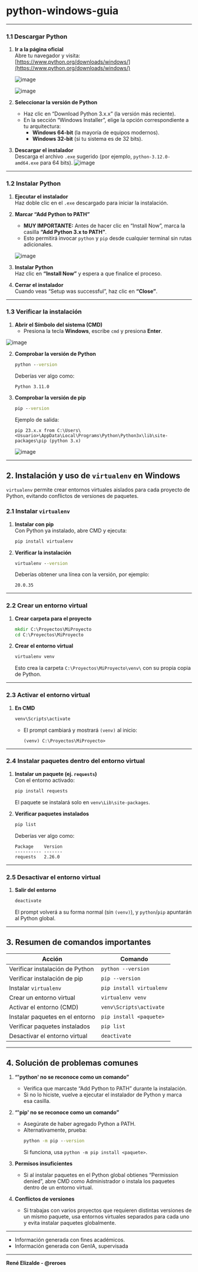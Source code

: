 # python-windows-guia

---

### 1.1 Descargar Python

1. **Ir a la página oficial**  
   Abre tu navegador y visita:  
   [https://www.python.org/downloads/windows/](https://www.python.org/downloads/windows/)

   ![image](https://github.com/user-attachments/assets/2a0fe2f8-111e-48cb-aba9-f05a628b97e4)

   ![image](https://github.com/user-attachments/assets/850fe5f7-835e-49ae-bf76-8eff0f82d3c3)



3. **Seleccionar la versión de Python**  
   - Haz clic en “Download Python 3.x.x” (la versión más reciente).  
   - En la sección “Windows Installer”, elige la opción correspondiente a tu arquitectura:
     - **Windows 64-bit** (la mayoría de equipos modernos).  
     - **Windows 32-bit** (si tu sistema es de 32 bits).

4. **Descargar el instalador**  
   Descarga el archivo `.exe` sugerido (por ejemplo, `python-3.12.0-amd64.exe` para 64 bits).
   ![image](https://github.com/user-attachments/assets/b5455744-2d3b-4c24-a34a-c1d3192b7f66)


---

### 1.2 Instalar Python

1. **Ejecutar el instalador**  
   Haz doble clic en el `.exe` descargado para iniciar la instalación.


3. **Marcar “Add Python to PATH”**  
   - **MUY IMPORTANTE:** Antes de hacer clic en “Install Now”, marca la casilla **“Add Python 3.x to PATH”**.  
   - Esto permitirá invocar `python` y `pip` desde cualquier terminal sin rutas adicionales.

   ![image](https://github.com/user-attachments/assets/fa76d537-952e-4515-91a5-e95d467fced8)


4. **Instalar Python**  
   Haz clic en **“Install Now”** y espera a que finalice el proceso.

5. **Cerrar el instalador**  
   Cuando veas “Setup was successful”, haz clic en **“Close”**.

---

### 1.3 Verificar la instalación

1. **Abrir el Símbolo del sistema (CMD)**  
   - Presiona la tecla **Windows**, escribe `cmd` y presiona **Enter**.

![image](https://github.com/user-attachments/assets/7646bf31-c34a-4023-80cb-b996b133637a)


2. **Comprobar la versión de Python**  
   ```bat
   python --version
   ```
   Deberías ver algo como:
   ```
   Python 3.11.0
   ```

3. **Comprobar la versión de pip**  
   ```bat
   pip --version
   ```
   Ejemplo de salida:
   ```
   pip 23.x.x from C:\Users\<Usuario>\AppData\Local\Programs\Python\Python3x\lib\site-packages\pip (python 3.x)
   ```
   ![image](https://github.com/user-attachments/assets/41cb60eb-1860-470f-87cb-8802b1e5325a)


---

## 2. Instalación y uso de `virtualenv` en Windows

`virtualenv` permite crear entornos virtuales aislados para cada proyecto de Python, evitando conflictos de versiones de paquetes.

### 2.1 Instalar `virtualenv`

1. **Instalar con pip**  
   Con Python ya instalado, abre CMD y ejecuta:
   ```bat
   pip install virtualenv
   ```

2. **Verificar la instalación**  
   ```bat
   virtualenv --version
   ```
   Deberías obtener una línea con la versión, por ejemplo:
   ```
   20.0.35
   ```

---

### 2.2 Crear un entorno virtual

1. **Crear carpeta para el proyecto**  
   ```bat
   mkdir C:\Proyectos\MiProyecto
   cd C:\Proyectos\MiProyecto
   ```

2. **Crear el entorno virtual**  
   ```bat
   virtualenv venv
   ```
   Esto crea la carpeta `C:\Proyectos\MiProyecto\venv\` con su propia copia de Python.

---

### 2.3 Activar el entorno virtual

1. **En CMD**  
   ```bat
   venv\Scripts\activate
   ```
   - El prompt cambiará y mostrará `(venv)` al inicio:
     ```
     (venv) C:\Proyectos\MiProyecto>
     ```

---

### 2.4 Instalar paquetes dentro del entorno virtual

1. **Instalar un paquete (ej. `requests`)**  
   Con el entorno activado:
   ```bat
   pip install requests
   ```
   El paquete se instalará solo en `venv\Lib\site-packages`.

2. **Verificar paquetes instalados**  
   ```bat
   pip list
   ```
   Deberías ver algo como:
   ```
   Package    Version
   ---------- -------
   requests   2.26.0
   ```

---

### 2.5 Desactivar el entorno virtual

1. **Salir del entorno**  
   ```bat
   deactivate
   ```
   El prompt volverá a su forma normal (sin `(venv)`), y `python`/`pip` apuntarán al Python global.

---

## 3. Resumen de comandos importantes

| Acción                                    | Comando                                                         |
|-------------------------------------------|-----------------------------------------------------------------|
| Verificar instalación de Python           | `python --version`                                              |
| Verificar instalación de pip              | `pip --version`                                                 |
| Instalar `virtualenv`                     | `pip install virtualenv`                                        |
| Crear un entorno virtual                  | `virtualenv venv`                                               |
| Activar el entorno (CMD)                  | `venv\Scripts\activate`                                         |
| Instalar paquetes en el entorno           | `pip install <paquete>`                                         |
| Verificar paquetes instalados             | `pip list`                                                      |
| Desactivar el entorno virtual             | `deactivate`                                                    |

---

## 4. Solución de problemas comunes

1. **“'python' no se reconoce como un comando”**  
   - Verifica que marcaste “Add Python to PATH” durante la instalación.  
   - Si no lo hiciste, vuelve a ejecutar el instalador de Python y marca esa casilla.

2. **“'pip' no se reconoce como un comando”**  
   - Asegúrate de haber agregado Python a PATH.  
   - Alternativamente, prueba:
     ```bat
     python -m pip --version
     ```
     Si funciona, usa `python -m pip install <paquete>`.

3. **Permisos insuficientes**  
   - Si al instalar paquetes en el Python global obtienes “Permission denied”, abre CMD como Administrador o instala los paquetes dentro de un entorno virtual.

4. **Conflictos de versiones**  
   - Si trabajas con varios proyectos que requieren distintas versiones de un mismo paquete, usa entornos virtuales separados para cada uno y evita instalar paquetes globalmente.

---

* Información generada con fines académicos.
* Información generada con GenIA, supervisada

---
**René Elizalde - @reroes**
